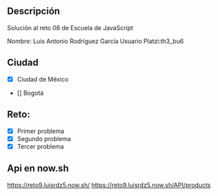 ## Descripción

Solución al reto 08 de Escuela de JavaScript

Nombre: Luis Antonio Rodríguez García
Usuario Platzi:th3_bu6

## Ciudad
- [X] Ciudad de México
- [] Bogotá

## Reto:
  - [X] Primer problema
  - [X] Segundo problema
  - [X] Tercer problema
  
 ## Api en now.sh
 https://reto9.luisrdz5.now.sh/
 https://reto9.luisrdz5.now.sh/API/products

